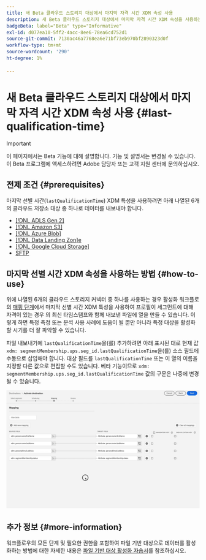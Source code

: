 ```yaml
---
title: 새 Beta 클라우드 스토리지 대상에서 마지막 자격 시간 XDM 속성 사용
description: 새 Beta 클라우드 스토리지 대상에서 마지막 자격 시간 XDM 속성을 사용하는 방법을 알아봅니다
badgeBeta: label="Beta" type="Informative"
exl-id: d077ea10-5ff2-4acc-8ee6-78ea6cd752d1
source-git-commit: 7130ac46a7768ea6e71bf73eb970bf2890323d0f
workflow-type: tm+mt
source-wordcount: '290'
ht-degree: 1%

---
```


# 새 Beta 클라우드 스토리지 대상에서 마지막 자격 시간 XDM 속성 사용 {#last-qualification-time}

>[!IMPORTANT]
> 
>이 페이지에서는 Beta 기능에 대해 설명합니다. 기능 및 설명서는 변경될 수 있습니다. 이 Beta 프로그램에 액세스하려면 Adobe 담당자 또는 고객 지원 센터에 문의하십시오.

## 전제 조건 {#prerequisites}

마지막 선별 시간(`lastQualificationTime`) XDM 특성을 사용하려면 아래 나열된 6개의 클라우드 저장소 대상 중 하나로 데이터를 내보내야 합니다.

* [[!DNL ADLS Gen 2]](/help/destinations/catalog/cloud-storage/adls-gen2.md)
* [[!DNL Amazon S3]](/help/destinations/catalog/cloud-storage/amazon-s3.md)
* [[!DNL Azure Blob]](/help/destinations/catalog/cloud-storage/azure-blob.md)
* [[!DNL Data Landing Zon]e](/help/destinations/catalog/cloud-storage/data-landing-zone.md)
* [[!DNL Google Cloud Storage]](/help/destinations/catalog/cloud-storage/google-cloud-storage.md)
* [SFTP](/help/destinations/catalog/cloud-storage/sftp.md)

## 마지막 선별 시간 XDM 속성을 사용하는 방법 {#how-to-use}

위에 나열된 6개의 클라우드 스토리지 커넥터 중 하나를 사용하는 경우 활성화 워크플로의 [매핑 단계](/help/destinations/ui/activate-batch-profile-destinations.md#mapping)에서 마지막 선별 시간 XDM 특성을 사용하여 프로필이 세그먼트에 대해 자격이 있는 경우 의 최신 타임스탬프와 함께 내보낸 파일에 열을 만들 수 있습니다. 이렇게 하면 특정 측정 또는 분석 사용 사례에 도움이 될 뿐만 아니라 특정 대상을 활성화할 시기를 더 잘 파악할 수 있습니다.

파일 내보내기에 `lastQualificationTime`을(를) 추가하려면 아래 표시된 대로 현재 값 `xdm: segmentMembership.ups.seg_id.lastQualificationTime`을(를) 소스 필드에 수동으로 삽입해야 합니다. 대상 필드를 `lastQualificationTime` 또는 이 열의 이름을 지정할 다른 값으로 편집할 수도 있습니다. 베타 기능이므로 `xdm: segmentMembership.ups.seg_id.lastQualificationTime` 값의 구문은 나중에 변경될 수 있습니다.

![매핑 단계에 붙여넣은 마지막 선별 시간 XDM 특성을 보여 주는 화면 녹화](/help/destinations/ui/last-qualification-time.gif)

## 추가 정보 {#more-information}

워크플로우의 모든 단계 및 필요한 권한을 포함하여 파일 기반 대상으로 데이터를 활성화하는 방법에 대한 자세한 내용은 [파일 기반 대상 활성화 자습서](/help/destinations/ui/activate-batch-profile-destinations.md)를 참조하십시오.
